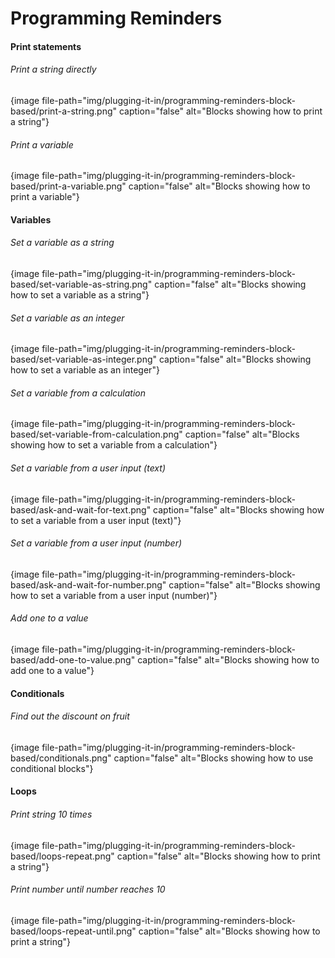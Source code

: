 # Programming Reminders

#### Print statements

###### Print a string directly

{image file-path="img/plugging-it-in/programming-reminders-block-based/print-a-string.png" caption="false" alt="Blocks showing how to print a string"}

###### Print a variable

{image file-path="img/plugging-it-in/programming-reminders-block-based/print-a-variable.png" caption="false" alt="Blocks showing how to print a variable"}

#### Variables

###### Set a variable as a string

{image file-path="img/plugging-it-in/programming-reminders-block-based/set-variable-as-string.png" caption="false" alt="Blocks showing how to set a variable as a string"}

###### Set a variable as an integer 

{image file-path="img/plugging-it-in/programming-reminders-block-based/set-variable-as-integer.png" caption="false" alt="Blocks showing how to set a variable as an integer"}

###### Set a variable from a calculation

{image file-path="img/plugging-it-in/programming-reminders-block-based/set-variable-from-calculation.png" caption="false" alt="Blocks showing how to set a variable from a calculation"}

###### Set a variable from a user input (text)

{image file-path="img/plugging-it-in/programming-reminders-block-based/ask-and-wait-for-text.png" caption="false" alt="Blocks showing how to set a variable from a user input (text)"}

###### Set a variable from a user input (number)

{image file-path="img/plugging-it-in/programming-reminders-block-based/ask-and-wait-for-number.png" caption="false" alt="Blocks showing how to set a variable from a user input (number)"}

###### Add one to a value

{image file-path="img/plugging-it-in/programming-reminders-block-based/add-one-to-value.png" caption="false" alt="Blocks showing how to add one to a value"}

#### Conditionals

###### Find out the discount on fruit

{image file-path="img/plugging-it-in/programming-reminders-block-based/conditionals.png" caption="false" alt="Blocks showing how to use conditional blocks"}

#### Loops

###### Print string 10 times 

{image file-path="img/plugging-it-in/programming-reminders-block-based/loops-repeat.png" caption="false" alt="Blocks showing how to print a string"}

###### Print number until number reaches 10

{image file-path="img/plugging-it-in/programming-reminders-block-based/loops-repeat-until.png" caption="false" alt="Blocks showing how to print a string"}
